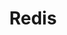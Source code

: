 ---
title: Redis
shortTitle: Redis篇
category:
  - Redis
tag:
  - Redis
description: Redis练习
head:
  - - meta
    - name: keywords
      content: 嘿嘿
---      